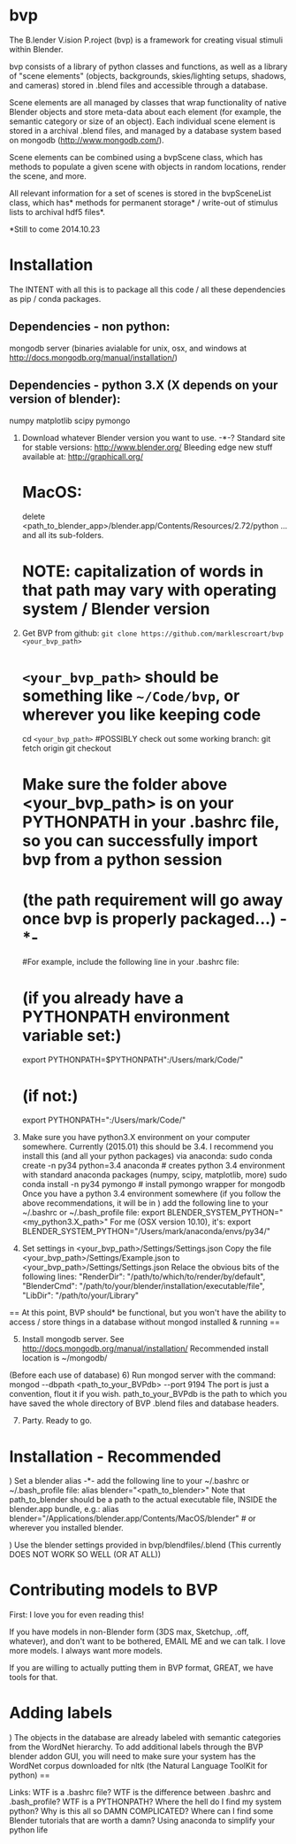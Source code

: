 bvp
===

The B.lender V.ision P.roject (bvp) is a framework for creating visual stimuli within Blender. 

bvp consists of a library of python classes and functions, as well as a library of "scene 
elements" (objects, backgrounds, skies/lighting setups, shadows, and cameras) stored in 
.blend files and accessible through a database.

Scene elements are all managed by classes that wrap functionality of native Blender 
objects and store meta-data about each element (for example, the semantic category or
size of an object). Each individual scene element is stored in a archival .blend files, 
and managed by a database system based on mongodb (http://www.mongodb.com/).

Scene elements can be combined using a bvpScene class, which has methods to populate a 
given scene with objects in random locations, render the scene, and more.

All relevant information for a set of scenes is stored in the bvpSceneList 
class, which has* methods for permanent storage* / write-out of stimulus lists to 
archival hdf5 files*. 

*Still to come 2014.10.23



Installation
============

The INTENT with all this is to package all this code / all these dependencies as pip / conda packages. 

## Dependencies - non python:
mongodb server (binaries avialable for unix, osx, and windows at http://docs.mongodb.org/manual/installation/)

## Dependencies - python 3.X (X depends on your version of blender):
numpy 
matplotlib 
scipy
pymongo

1) Download whatever Blender version you want to use. -*-?
    Standard site for stable versions: http://www.blender.org/
    Bleeding edge new stuff available at: http://graphicall.org/
    # MacOS:
    delete <path_to_blender_app>/blender.app/Contents/Resources/2.72/python
    ... and all its sub-folders.
    # NOTE: capitalization of words in that path may vary with operating system / Blender version

2. Get BVP from github: `git clone https://github.com/marklescroart/bvp <your_bvp_path>`
    # `<your_bvp_path>` should be something like `~/Code/bvp`, or wherever you like keeping code
    cd `<your_bvp_path>`
    #POSSIBLY check out some working branch:
    git fetch origin <branchname>
    git checkout <branchname>
    # Make sure the folder above <your_bvp_path> is on your PYTHONPATH in your .bashrc file, so you can successfully import bvp from a python session
    # (the path requirement will go away once bvp is properly packaged...) -*-
    #For example, include the following line in your .bashrc file:
    # (if you already have a PYTHONPATH environment variable set:)
    export PYTHONPATH=$PYTHONPATH":/Users/mark/Code/" 
    # (if not:)
    export PYTHONPATH=":/Users/mark/Code/"

3) Make sure you have python3.X environment on your computer somewhere. Currently (2015.01) this should be 3.4. 
    I recommend you install this (and all your python packages) via anaconda:
    sudo conda create -n py34 python=3.4 anaconda  # creates python 3.4 environment with standard anaconda packages (numpy, scipy, matplotlib, more)
    sudo conda install -n py34 pymongo # install pymongo wrapper for mongodb
    Once you have a python 3.4 environment somewhere (if you follow the above recommendations,
    it will be in ) add the following line to your ~/.bashrc or ~/.bash_profile file:
    export BLENDER_SYSTEM_PYTHON="<my_python3.X_path>"
    For me (OSX version 10.10), it's: 
    export BLENDER_SYSTEM_PYTHON="/Users/mark/anaconda/envs/py34/"

4) Set settings in <your_bvp_path>/Settings/Settings.json
    Copy the file <your_bvp_path>/Settings/Example.json to <your_bvp_path>/Settings/Settings.json
    Relace the obvious bits of the following lines: 
    "RenderDir": "/path/to/which/to/render/by/default", 
    "BlenderCmd": "/path/to/your/blender/installation/executable/file", 
    "LibDir": "/path/to/your/Library" 

== At this point, BVP should* be functional, but you won't have the ability to access / store things in a database without mongod installed & running ==

5) Install mongodb server. 
    See http://docs.mongodb.org/manual/installation/
    Recommended install location is ~/mongodb/

(Before each use of database)
6) Run mongod server with the command: 
    mongod --dbpath <path_to_your_BVPdb> --port 9194
    The port is just a convention, flout it if you wish. 
    path_to_your_BVPdb is the path to which you have saved the whole directory of BVP .blend files and database headers. 

7) Party. Ready to go.

Installation - Recommended
==========================
) Set a blender alias -*-
    add the following line to your ~/.bashrc or ~/.bash_profile file:
    alias blender="<path_to_blender>"
    Note that path_to_blender should be a path to the actual executable file, INSIDE the blender.app bundle, e.g.:
    alias blender="/Applications/blender.app/Contents/MacOS/blender" # or wherever you installed blender.

) Use the blender settings provided in bvp/blendfiles/<blah>.blend (This currently DOES NOT WORK SO WELL (OR AT ALL))


Contributing models to BVP
==========================
First: I love you for even reading this! 

If you have models in non-Blender form (3DS max, Sketchup, .off, whatever), and don't want to be bothered, EMAIL ME and we can talk. I love more models. I always want more models. 

If you are willing to actually putting them in BVP format, GREAT, we have tools for that. 


Adding labels
=============

) The objects in the database are already labeled with semantic categories from the WordNet hierarchy. To add additional labels through the BVP blender addon GUI, you will need to make sure your system has the WordNet corpus downloaded for nltk (the Natural Language ToolKit for python) ==

Links: 
WTF is a .bashrc file?
WTF is the difference between .bashrc and .bash_profile?
WTF is a PYTHONPATH?
Where the hell do I find my system python?
Why is this all so DAMN COMPLICATED?
Where can I find some Blender tutorials that are worth a damn? 
Using anaconda to simplify your python life
